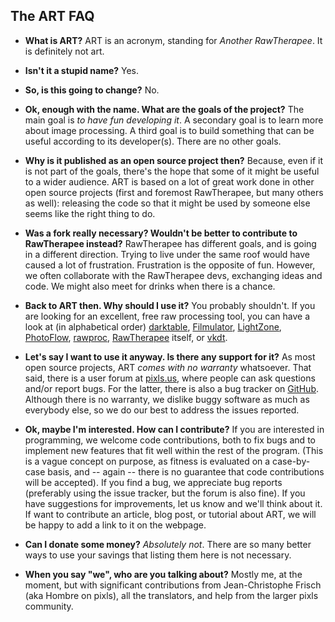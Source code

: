 <!-- [![ART](logo.png)](Home) -->

## The ART FAQ

- **What is ART?** 
  ART is an acronym, standing for *Another RawTherapee*. It is definitely not art.

- **Isn't it a stupid name?**
  Yes.

- **So, is this going to change?**
  No.

- **Ok, enough with the name. What are the goals of the project?**
  The main goal is *to have fun developing it*.
  A secondary goal is to learn more about image processing.
  A third goal is to build something that can be useful according to its developer(s).
  There are no other goals.

- **Why is it published as an open source project then?**
  Because, even if it is not part of the goals, there's the hope that some of it might be useful to a wider audience. ART is based on a lot of great work done in other open source projects (first and foremost RawTherapee, but many others as well): releasing the code so that it might be used by someone else seems like the right thing to do.

- **Was a fork really necessary? Wouldn't be better to contribute to RawTherapee instead?**
  RawTherapee has different goals, and is going in a different direction. Trying to live under the same roof would have caused a lot of frustration. Frustration is the opposite of fun. 
  However, we often collaborate with the RawTherapee devs, exchanging ideas and code. We might also meet for drinks when there is a chance.

- **Back to ART then. Why should I use it?**
  You probably shouldn't. If you are looking for an excellent, free raw processing tool, you can have a look at (in alphabetical order) [darktable](https://www.darktable.org), [Filmulator](https://filmulator.org), [LightZone](https://lightzoneproject.org), [PhotoFlow](https://aferrero2707.github.io/PhotoFlow/), [rawproc](https://github.com/butcherg/rawproc), [RawTherapee](http://rawtherapee.org) itself, or [vkdt](https://jo.dreggn.org/vkdt/).

- **Let's say I want to use it anyway. Is there any support for it?**
  As most open source projects, ART *comes with no warranty* whatsoever.
  That said, there is a user forum at [pixls.us](https://discuss.pixls.us/c/software/art/), where people can ask questions and/or report bugs. For the latter, there is also a bug tracker on [GitHub](https://github.com/artpixls/ART/issues/).   Although there is no warranty, we dislike buggy software as much as everybody else, so we do our best to address the issues reported.

- **Ok, maybe I'm interested. How can I contribute?**
  If you are interested in programming, we welcome code contributions, both to fix bugs and to implement new features that fit well within the rest of the program. (This is a vague concept on purpose, as fitness is evaluated on a case-by-case basis, and -- again -- there is no guarantee that code contributions will be accepted).
  If you find a bug, we appreciate bug reports (preferably using the issue tracker, but the forum is also fine).
  If you have suggestions for improvements, let us know and we'll think about it. 
  If want to contribute an article, blog post, or tutorial about ART, we will be happy to add a link to it on the webpage.

- **Can I donate some money?**
  *Absolutely not*. There are so many better ways to use your savings that listing them here is not necessary.

- **When you say "we", who are you talking about?**
  Mostly me, at the moment, but with significant contributions from Jean-Christophe Frisch (aka Hombre on pixls), all the translators, and help from the larger pixls community.
